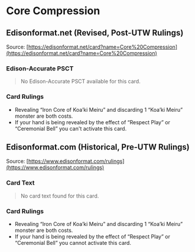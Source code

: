 # Core Compression

## Edisonformat.net (Revised, Post-UTW Rulings)

Source: [https://edisonformat.net/card?name=Core%20Compression](https://edisonformat.net/card?name=Core%20Compression)

### Edison-Accurate PSCT

> No Edison-Accurate PSCT available for this card.

### Card Rulings

*   Revealing “Iron Core of Koa’ki Meiru” and discarding 1 “Koa’ki Meiru” monster are both costs.
*   If your hand is being revealed by the effect of “Respect Play” or “Ceremonial Bell” you can't activate this card.


## Edisonformat.com (Historical, Pre-UTW Rulings)

Source: [https://www.edisonformat.com/rulings](https://www.edisonformat.com/rulings)

### Card Text

> No card text found for this card.

### Card Rulings

*   Revealing “Iron Core of Koa’ki Meiru” and discarding 1 “Koa’ki Meiru” monster are both costs.
*   If your hand is being revealed by the effect of “Respect Play” or “Ceremonial Bell” you cannot activate this card.


